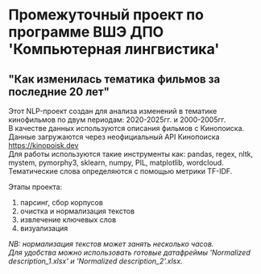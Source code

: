 # Промежуточный проект по программе ВШЭ ДПО 'Компьютерная лингвистика'  
## "Как изменилась тематика фильмов за последние 20 лет"  
Этот NLP-проект создан для анализа изменений в тематике кинофильмов по двум периодам: 2020-2025гг. и 2000-2005гг.  
В качестве данных используются описания фильмов с Кинопоиска. Данные загружаются через неофициальный API Кинопоиска https://kinopoisk.dev  
Для работы используются такие инструменты как: pandas, regex, nltk, mystem, pymorphy3, sklearn, numpy, PIL, matplotlib, wordcloud. Тематические слова определяются с помощью метрики TF-IDF.

Этапы проекта:
1) парсинг, сбор корпусов
2) очистка и нормализация текстов
3) извлечение ключевых слов
4) визуализация

*NB: нормализация текстов может занять несколько часов.*  
*Для удобства можно использовать готовые датафреймы 'Normalized description_1.xlsx' и 'Normalized description_2'.xlsx.*

